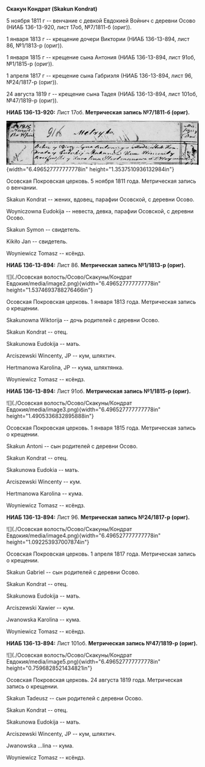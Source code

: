 **Скакун Кондрат (Skakun Kondrat)**

5 ноября 1811 г -- венчание с девкой Евдокией Войнич с деревни Осово
(НИАБ 136-13-920, лист 17об, №7/1811-б (ориг)).

1 января 1813 г -- крещение дочери Виктории (НИАБ 136-13-894, лист 86,
№1/1813-р (ориг)).

1 января 1815 г -- крещение сына Антония (НИАБ 136-13-894, лист 91об,
№1/1815-р (ориг)).

1 апреля 1817 г -- крещение сына Габриэля (НИАБ 136-13-894, лист 96,
№24/1817-р (ориг)).

24 августа 1819 г -- крещение сына Тадея (НИАБ 136-13-894, лист 101об,
№47/1819-р (ориг)).

**НИАБ 136-13-920:** Лист 17об. **Метрическая запись №7/1811-б (ориг).**

![](./media/00442ceea8cf26b627c854ec4f979d83409d197b.png){width="6.496527777777778in"
height="1.3537510936132984in"}

Осовская Покровская церковь. 5 ноября 1811 года. Метрическая запись о
венчании.

Skakun Kondrat -- жених, вдовец, парафии Осовской, с деревни Осово.

Woyniczowna Eudokija -- невеста, девка, парафии Осовской, с деревни
Осово.

Skakun Symon -- свидетель.

Kikiło Jan -- свидетель.

Woyniewicz Tomasz -- ксёндз.

**НИАБ 136-13-894:** Лист 86. **Метрическая запись №1/1813-р (ориг).**

![](./Осовская волость/Осово/Скакуны/Кондрат Евдокия/media/image2.png){width="6.496527777777778in"
height="1.5374693788276466in"}

Осовская Покровская церковь. 1 января 1813 года. Метрическая запись о
крещении.

Skakunowna Wiktorija -- дочь родителей с деревни Осовo.

Skakun Kondrat -- отец.

Skakunowa Eudokija -- мать.

Arciszewski Wincenty, JP -- кум, шляхтич.

Hertmanowa Karolina, JP -- кума, шляхтянка.

Woyniewicz Tomasz -- ксёндз.

**НИАБ 136-13-894:** Лист 91об. **Метрическая запись №1/1815-р (ориг).**

![](./Осовская волость/Осово/Скакуны/Кондрат Евдокия/media/image3.png){width="6.496527777777778in"
height="1.4905336832895888in"}

Осовская Покровская церковь. 1 января 1815 года. Метрическая запись о
крещении.

Skakun Antoni -- сын родителей с деревни Осовo.

Skakun Kondrat -- отец.

Skakunowa Eudokia -- мать.

Arciszewski Wincenty -- кум.

Hertmanowa Karolina -- кума.

Woyniewicz Tomasz -- ксёндз.

**НИАБ 136-13-894:** Лист 96. **Метрическая запись №24/1817-р (ориг).**

![](./Осовская волость/Осово/Скакуны/Кондрат Евдокия/media/image4.png){width="6.496527777777778in"
height="1.092253937007874in"}

Осовская Покровская церковь. 1 апреля 1817 года. Метрическая запись о
крещении.

Skakun Gabriel -- сын родителей с деревни Осовo.

Skakun Kondrat -- отец.

Skakunowa Eudokija -- мать.

Arciszewski Xawier -- кум.

Jwanowska Karolina -- кума.

Woyniewicz Tomasz -- ксёндз.

**НИАБ 136-13-894:** Лист 101об. **Метрическая запись №47/1819-р
(ориг).**

![](./Осовская волость/Осово/Скакуны/Кондрат Евдокия/media/image5.png){width="6.496527777777778in"
height="0.7596828521434821in"}

Осовская Покровская церковь. 24 августа 1819 года. Метрическая запись о
крещении.

Skakun Tadeusz -- сын родителей с деревни Осовo.

Skakun Kondrat -- отец.

Skakunowa Eudokija -- мать.

Arciszewski Wincenty, JP -- кум, шляхтич.

Jwanоwska ...lina -- кума.

Woyniewicz Tomasz -- ксёндз.
